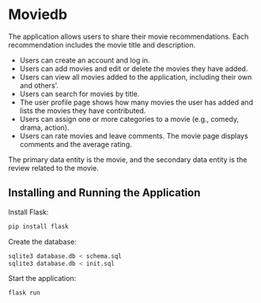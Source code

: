 # Moviedb

The application allows users to share their movie recommendations. Each recommendation includes the movie title and description.

- Users can create an account and log in.
- Users can add movies and edit or delete the movies they have added.
- Users can view all movies added to the application, including their own and others'.
- Users can search for movies by title.
- The user profile page shows how many movies the user has added and lists the movies they have contributed.
- Users can assign one or more categories to a movie (e.g., comedy, drama, action).
- Users can rate movies and leave comments. The movie page displays comments and the average rating.

The primary data entity is the movie, and the secondary data entity is the review related to the movie.

## Installing and Running the Application

Install Flask:

```bash
pip install flask
```

Create the database:

```bash
sqlite3 database.db < schema.sql
sqlite3 database.db < init.sql
```

Start the application:

```bash
flask run
```